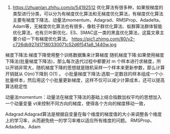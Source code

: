 1. https://zhuanlan.zhihu.com/p/54192512
优化算法有很多种，如果按梯度的类型进行分类，可以分为有梯度优化算法和无梯度优化算法，有梯度优化算法主要有梯度下降法、动量法momentum、Adagrad、RMSProp、Adadelta、Adam等，无梯度优化算法也有很多，像粒子群优化算法、蚁群算法群体智能优化算法，也有贝叶斯优化、ES、SMAC这一类的黑盒优化算法，这篇文章主要介绍一下有梯度优化算法。
https://pic1.zhimg.com/80/v2-c726db927d17180330071c52d6f541a8_1440w.jpg


梯度下降法:梯度下降使用整个训练数据集来计算梯度
随机梯度下降:如果使用梯度下降法(批量梯度下降法)，那么每次迭代过程中都要对 m 个样本进行求梯度，所以开销非常大，随机梯度下降的思想就是随机采样一个样本来更新参数，那么计算开销就从 O(m)下降到 O(1) 。
小批量梯度下降法:选取一定数目的样本组成一个小批量样本，然后用这个小批量更新梯度，这样不仅可以减少计算成本，还可以提高算法稳定性

动量法momentum：动量法在梯度下降法的基础上结合指数加权平均的思想加入一个动量变量 vt来控制不同方向的梯度，使得各个方向的梯度移动一致，

Adagrad:Adagrad算法是根据自变量在每个维度的梯度值的大小来调整各个维度上的学习率，从而避免统一的学习率难以适应所有维度的问题。
RMSProp、Adadelta、Adam
